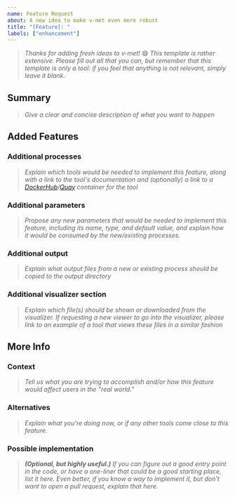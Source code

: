 ```yaml
---
name: Feature Request
about: A new idea to make v-met even more robust
title: "[Feature]: "
labels: ["enhancement"]
---
```


> _Thanks for adding fresh ideas to v-met!_ :smile:
> _This template is rather extensive._
> _Please fill out all that you can, but remember that this template_
> _is only a tool: if you feel that anything is not relevant, simply_
> _leave it blank._

## Summary

> _Give a clear and concise description of what you want to happen_

## Added Features

### Additional processes

> _Explain which tools would be needed to implement this feature, along with a
> link to the tool's documentation and (optionally) a link to a
> [DockerHub]/[Quay] container for the tool_

### Additional parameters

> _Propose any new parameters that would be needed to implement this feature,
> including its name, type, and default value, and explain how it would be
> consumed by the new/existing processes._

### Additional output

> _Explain what output files from a new or existing process should be copied to
> the output directory_

### Additional visualizer section

> _Explain which file(s) should be shown or downloaded from the visualizer. If
> requesting a new viewer to go into the visualizer, please link to an example
> of a tool that views these files in a similar fashion_

## More Info

### Context

> _Tell us what you are trying to accomplish and/or how this feature would
> affect users in the "real world."_

### Alternatives

> _Explain what you're doing now, or if any other tools come close to this
> feature._

### Possible implementation

> _**(Optional, but highly useful.)** If you can figure out a good entry point
> in the code, or have a one-liner that could be a good starting place, list it
> here. Even better, if you know a way to implement it, but don't want to open a
> pull request, explain that here._

[DockerHub]: https://hub.docker.com
[Quay]: https://quay.io
